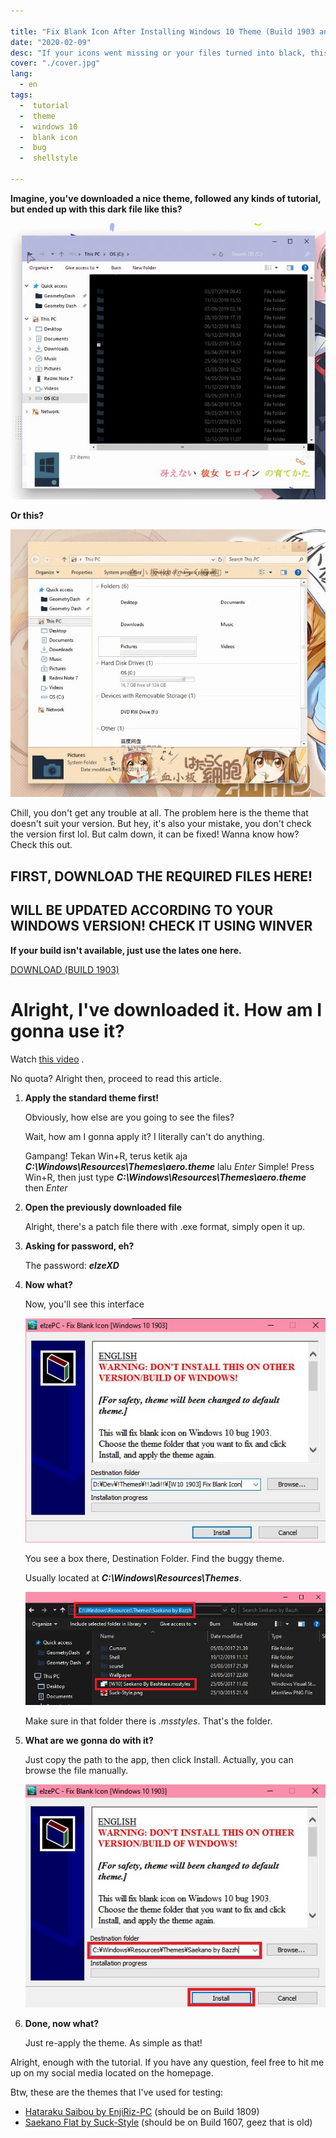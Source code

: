 ```yaml
---

title: "Fix Blank Icon After Installing Windows 10 Theme (Build 1903 and up)"
date: "2020-02-09"
desc: "If your icons went missing or your files turned into black, this article might help"
cover: "./cover.jpg"
lang:
  - en
tags:
  -  tutorial
  -  theme
  -  windows 10
  -  blank icon
  -  bug
  -  shellstyle

---
```


**Imagine, you've downloaded a nice theme, followed any kinds of tutorial, but ended up with this dark file like this?**

![bug1](./buggelap.jpg)

**Or this?**

![bug2](./bugblank.jpg)

Chill, you don't get any trouble at all. The problem here is the theme that doesn't suit your version.
But hey, it's also your mistake, you don't check the version first lol.
But calm down, it can be fixed! Wanna know how? Check this out.

## FIRST, DOWNLOAD THE REQUIRED FILES HERE!
## WILL BE UPDATED ACCORDING TO YOUR WINDOWS VERSION! CHECK IT USING WINVER

**If your build isn't available, just use the lates one here.**

<a href="http://bit.ly/2HYS9iJ" class="btn"><span class="name">DOWNLOAD (BUILD 1903)</span></a>

# Alright, I've downloaded it. How am I gonna use it?

Watch [this video](https://youtu.be/AL3ZKjA0W94) .

No quota? Alright then, proceed to read this article.


1. **Apply the standard theme first!**

   Obviously, how else are you going to see the files?

   Wait, how am I gonna apply it? I literally can't do anything.

   Gampang! Tekan Win+R, terus ketik aja ***C:\Windows\Resources\Themes\aero.theme*** lalu *Enter*
   Simple! Press Win+R, then just type ***C:\Windows\Resources\Themes\aero.theme*** then *Enter*

2. **Open the previously downloaded file**

   Alright, there's a patch file there with .exe format, simply open it up.

3. **Asking for password, eh?**

   The password: ***elzeXD***

4. **Now what?**

   Now, you'll see this interface

   ![step](./interface.jpg)

   You see a box there, Destination Folder. Find the buggy theme.

   Usually located at ***C:\Windows\Resources\Themes***.

   ![step](./folder-bug.jpg)

   Make sure in that folder there is *.msstyles*. That's the folder.

5. **What are we gonna do with it?**

   Just copy the path to the app, then click Install. Actually, you can browse the file manually.

   ![step](./copyinterface.jpg)

6. **Done, now what?**

   Just re-apply the theme. As simple as that!


Alright, enough with the tutorial. If you have any question, feel free to hit me up on my social media located on the homepage.

Btw, these are the themes that I've used for testing:

- [Hataraku Saibou by EnjiRiz-PC](http://bit.ly/32pXUiT) (should be on Build 1809)
- [Saekano Flat by Suck-Style](http://bit.ly/37XQKna) (should be on Build 1607, geez that is old)
